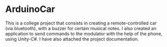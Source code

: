 # ArduinoCar

This is a college project that consists in creating a remote-controlled car (via bluetooth), with a buzzer for certain musical notes.
I also created an application to send commands to the modulator with the help of the phone, using Unity-C#.
I have also attached the project documentation.
